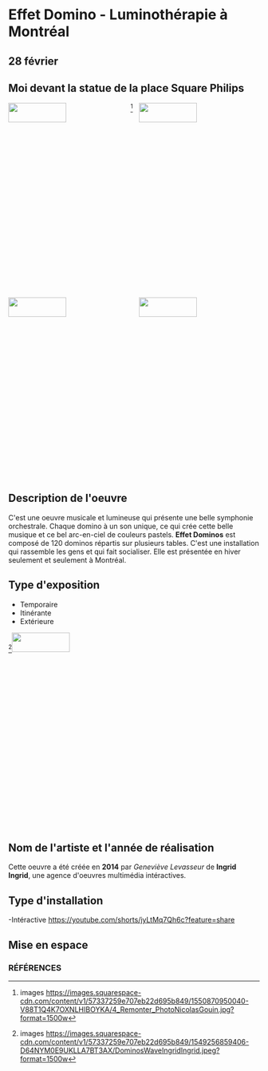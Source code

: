 # Effet Domino - Luminothérapie à Montréal
## 28 février
## Moi devant la statue de la place Square Philips

<img align="left" width="48%" height="10%" src="https://github.com/FOXTROTDELTALIMA/H23_V13_inspirations_LAFRENIERE/blob/main/fichier_Orale_Luminoth%C3%A9rapie/Images/Square-Victoria.png">
<img align="right" width="48%" height="10%" src="https://github.com/FOXTROTDELTALIMA/H23_V13_inspirations_LAFRENIERE/blob/main/fichier_Orale_Luminoth%C3%A9rapie/Images/dominos-lum.png">

[^1]<img align="left" width="48%" height="10%" src="https://github.com/FOXTROTDELTALIMA/H23_V13_inspirations_LAFRENIERE/blob/main/fichier_Orale_Luminoth%C3%A9rapie/Images/4_Remonter_PhotoNicolasGouin.jpg">
<img align="right" width="48%" height="10%" src="https://github.com/FOXTROTDELTALIMA/H23_V13_inspirations_LAFRENIERE/blob/main/fichier_Orale_Luminoth%C3%A9rapie/Images/dominos-lum.png">

## Description de l'oeuvre
C'est une oeuvre musicale et lumineuse qui présente une belle symphonie orchestrale. Chaque domino à un son unique, ce qui crée cette belle musique et ce bel arc-en-ciel de couleurs pastels. **Effet Dominos** est composé de 120 dominos répartis sur plusieurs tables. C'est une installation qui rassemble les gens et qui fait socialiser. Elle est présentée en hiver seulement et seulement à Montréal.

## Type d'exposition
- Temporaire
- Itinérante
- Extérieure

[^2]<img width="48%" height="10%" src="https://github.com/FOXTROTDELTALIMA/H23_V13_inspirations_LAFRENIERE/blob/main/fichier_Orale_Luminoth%C3%A9rapie/Images/DominosWaveIngridIngrid.jpeg">

## Nom de l'artiste et l'année de réalisation 
Cette oeuvre a été créée en **2014** par _Geneviève Levasseur_ de **Ingrid Ingrid**, une agence d'oeuvres multimédia intéractives.

## Type d'installation
-Intéractive
https://youtube.com/shorts/jyLtMq7Qh6c?feature=share

## Mise en espace




### RÉFÉRENCES
[^1]: images https://images.squarespace-cdn.com/content/v1/57337259e707eb22d695b849/1550870950040-V88T1Q4K7OXNLHIBOYKA/4_Remonter_PhotoNicolasGouin.jpg?format=1500w
[^2]: images https://images.squarespace-cdn.com/content/v1/57337259e707eb22d695b849/1549256859406-D64NYM0E9UKLLA7BT3AX/DominosWaveIngridIngrid.jpeg?format=1500w
